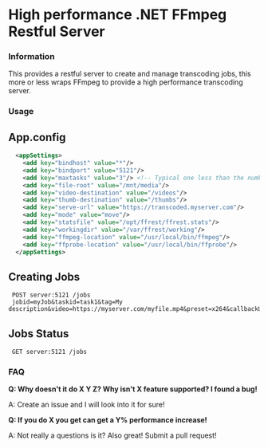 High performance .NET FFmpeg Restful Server
=========================== 

### Information
This provides a restful server to create and manage transcoding jobs, this more or less wraps FFmpeg to provide
a high performance transcoding server.

### Usage

## App.config
```xml
  <appSettings>
    <add key="bindhost" value="*"/>
    <add key="bindport" value="5121"/>
    <add key="maxtasks" value="3"/> <!-- Typical one less than the number of cpus/cores you have -->
    <add key="file-root" value="/mnt/media"/>
    <add key="video-destination" value="/videos"/>
    <add key="thumb-destination" value="/thumbs"/>
    <add key="serve-url" value="https://transcoded.myserver.com"/>
    <add key="mode" value="move"/>
    <add key="statsfile" value="/opt/ffrest/ffrest.stats"/>
    <add key="workingdir" value="/var/ffrest/working"/>
    <add key="ffmpeg-location" value="/usr/local/bin/ffmpeg"/>
    <add key="ffprobe-location" value="/usr/local/bin/ffprobe"/>
  </appSettings>
```

## Creating Jobs
```
 POST server:5121 /jobs
 jobid=myJob&taskid=task1&tag=My description&video=https://myserver.com/myfile.mp4&preset=x264&callbackUrl=https://myserver.com/transcodecomplete.php&extension=mp4
```

## Jobs Status
```
 GET server:5121 /jobs
```

### FAQ

**Q: Why doesn't it do X Y Z? Why isn't X feature supported? I found a bug!**

A: Create an issue and I will look into it for sure!

**Q: If you do X you get can get a Y% performance increase!**

A: Not really a questions is it? Also great! Submit a pull request!
